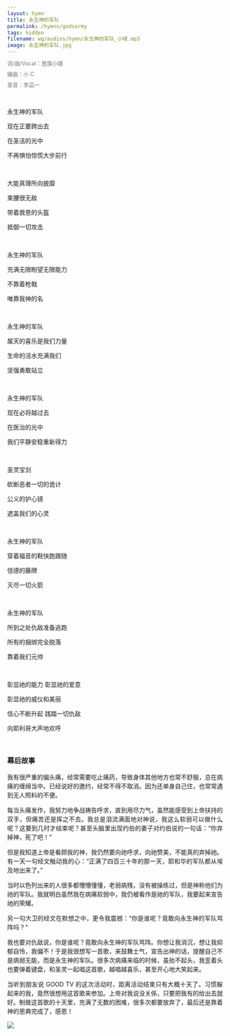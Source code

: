 ```yaml
---
layout: hymn
title: 永生神的军队
permalink: /hymns/godsarmy
tags: hidden
filename: wg/audios/hymn/永生神的军队_小啵.mp3
image: 永生神的军队.jpg
---
```


<div style="font-size: 0.9em; color: #777">
<p style="line-height: 1; text-align: justify;">词/曲/Vocal：旌旗小啵</p>
<p style="line-height: 1; text-align: justify;">编曲：小 C</p>
<p style="line-height: 1; text-align: justify;">录音：李品一</p>
</div>
<br>

永生神的军队

现在正要跨出去

在圣洁的光中

不再惧怕惊慌大步前行

<br>

大能真理所向披靡

束腰很无敌

带着救恩的头盔

抵御一切攻击

<br>

永生神的军队

充满无限盼望无限能力

不靠着枪戟

唯靠我神的名

<br>

永生神的军队

属天的喜乐是我们力量

生命的活水充满我们

坚强勇敢站立

<br>

永生神的军队

现在必将越过去

在医治的光中

我们平静安稳重新得力

<br>

圣灵宝剑

砍断恶者一切的诡计

公义的护心镜

遮盖我们的心灵

<br>

永生神的军队

穿着福音的鞋快跑跟随

信德的藤牌

灭尽一切火箭

<br>

永生神的军队

所到之处仇敌准备逃跑

所有的捆绑完全脱落

靠着我们元帅

<br>

彰显祂的能力 彰显祂的爱意

彰显祂的威仪和美丽

信心不断升起  践踏一切仇敌

向耶利哥大声地欢呼

<br>

### 幕后故事

<p style="line-height: 1.5; text-align: justify;">我有很严重的偏头痛，经常需要吃止痛药，导致身体其他地方也常不舒服，总在病痛的缠绵当中。已经说好的邀约，经常不得不取消。因为还单身自己住，也常常遇到无人照料的不便。</p>

<p style="line-height: 1.5; text-align: justify;">每当头痛发作，我努力地争战祷告呼求，直到用尽力气，虽然能感受到上帝扶持的双手，但痛苦还是挥之不去。我总是泪流满面地对神说，我这么软弱可以做什么呢？这要到几时才结束呢？甚至头脑里出现约伯的妻子对约伯说的一句话：“你弃掉神，死了吧！”</p>

<p style="line-height: 1.5; text-align: justify;">但是我知道上帝是看顾我的神，我仍然要向祂呼求，向祂赞美，不能真的弃掉祂。有一天一句经文触动我的心：“正满了四百三十年的那一天，耶和华的军队都从埃及地出来了。”</p>

<p style="line-height: 1.5; text-align: justify;">当时以色列出来的人很多都懵懵懂懂，老弱病残，没有被操练过，但是神称他们为祂的军队。我就明白虽然我在病痛软弱中，我仍被看作是祂的军队，我要起来宣告祂的荣耀。</p>

<p style="line-height: 1.5; text-align: justify;">另一句大卫的经文在默想之中，更令我震撼：“你是谁呢？竟敢向永生神的军队骂阵吗？“</p>

<p style="line-height: 1.5; text-align: justify;">我也要对仇敌说，你是谁呢？竟敢向永生神的军队骂阵。你想让我消沉，想让我抑郁自怜，我偏不！于是我很想写一首歌，来鼓舞士气，宣告出神的话，提醒自己不是病弱无能，而是永生神的军队。很多次病痛来临的时候，虽抬不起头，我歪着头也要弹着键盘，和圣灵一起唱这首歌，越唱越喜乐，甚至开心地大笑起来。</p>

<p style="line-height: 1.5; text-align: justify;">当听到朋友说 GOOD TV 的这次活动时，距离活动结束只有大概十天了。习惯躲起来的我，竟然很想用这首歌来参加。上帝对我说没关係，只要把我有的给出去就好。制做这首歌的十天里，充满了无数的困难，很多次都要放弃了，最后还是靠着神的恩典完成了，感恩！</p>

<div class="article-img-wrapper">
<img src="https://typora-1259024198.cos.ap-beijing.myqcloud.com/wg/images/hymn/Armor_of_God.jpg">
</div>